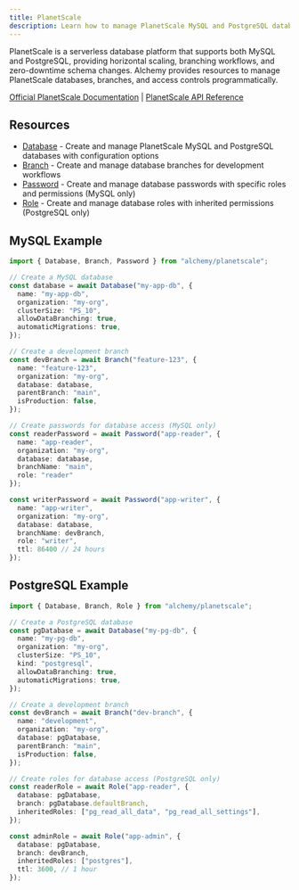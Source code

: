 ```yaml
---
title: PlanetScale
description: Learn how to manage PlanetScale MySQL and PostgreSQL databases, branches, and roles using Alchemy.
---
```


PlanetScale is a serverless database platform that supports both MySQL and PostgreSQL, providing horizontal scaling, branching workflows, and zero-downtime schema changes. Alchemy provides resources to manage PlanetScale databases, branches, and access controls programmatically.

[Official PlanetScale Documentation](https://planetscale.com/docs) | [PlanetScale API Reference](https://api-docs.planetscale.com/)

## Resources

- [Database](/providers/planetscale/database) - Create and manage PlanetScale MySQL and PostgreSQL databases with configuration options
- [Branch](/providers/planetscale/branch) - Create and manage database branches for development workflows
- [Password](/providers/planetscale/password) - Create and manage database passwords with specific roles and permissions (MySQL only)
- [Role](/providers/planetscale/role) - Create and manage database roles with inherited permissions (PostgreSQL only)

## MySQL Example

```ts
import { Database, Branch, Password } from "alchemy/planetscale";

// Create a MySQL database
const database = await Database("my-app-db", {
  name: "my-app-db",
  organization: "my-org",
  clusterSize: "PS_10",
  allowDataBranching: true,
  automaticMigrations: true,
});

// Create a development branch
const devBranch = await Branch("feature-123", {
  name: "feature-123",
  organization: "my-org",
  database: database,
  parentBranch: "main",
  isProduction: false,
});

// Create passwords for database access (MySQL only)
const readerPassword = await Password("app-reader", {
  name: "app-reader",
  organization: "my-org",
  database: database,
  branchName: "main",
  role: "reader"
});

const writerPassword = await Password("app-writer", {
  name: "app-writer",
  organization: "my-org",
  database: database,
  branchName: devBranch,
  role: "writer",
  ttl: 86400 // 24 hours
});
```

## PostgreSQL Example

```ts
import { Database, Branch, Role } from "alchemy/planetscale";

// Create a PostgreSQL database
const pgDatabase = await Database("my-pg-db", {
  name: "my-pg-db",
  organization: "my-org",
  clusterSize: "PS_10",
  kind: "postgresql",
  allowDataBranching: true,
  automaticMigrations: true,
});

// Create a development branch
const devBranch = await Branch("dev-branch", {
  name: "development",
  organization: "my-org",
  database: pgDatabase,
  parentBranch: "main",
  isProduction: false,
});

// Create roles for database access (PostgreSQL only)
const readerRole = await Role("app-reader", {
  database: pgDatabase,
  branch: pgDatabase.defaultBranch,
  inheritedRoles: ["pg_read_all_data", "pg_read_all_settings"],
});

const adminRole = await Role("app-admin", {
  database: pgDatabase,
  branch: devBranch,
  inheritedRoles: ["postgres"],
  ttl: 3600, // 1 hour
});
```
